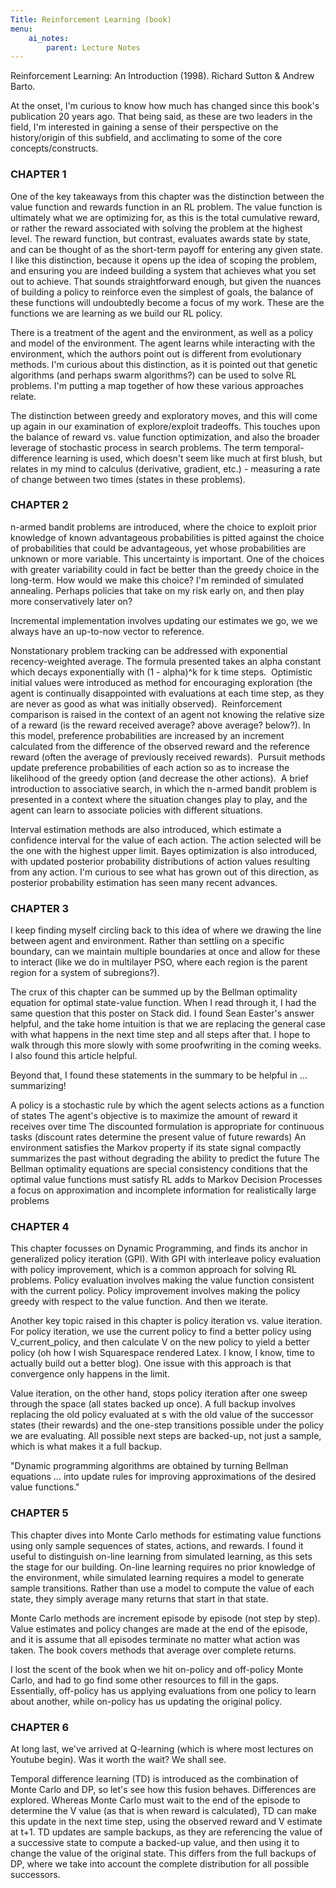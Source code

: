```yaml
---
Title: Reinforcement Learning (book) 
menu:
    ai_notes:
        parent: Lecture Notes
---
```


Reinforcement Learning: An Introduction (1998). Richard Sutton & Andrew Barto. 

At the onset, I'm curious to know how much has changed since this book's publication 20 years ago. That being said, as these are two leaders in the field, I'm interested in gaining a sense of their perspective on the history/origin of this subfield, and acclimating to some of the core concepts/constructs. 

### CHAPTER 1
One of the key takeaways from this chapter was the distinction between the value function and rewards function in an RL problem. The value function is ultimately what we are optimizing for, as this is the total cumulative reward, or rather the reward associated with solving the problem at the highest level. The reward function, but contrast, evaluates awards state by state, and can be thought of as the short-term payoff for entering any given state. I like this distinction, because it opens up the idea of scoping the problem, and ensuring you are indeed building a system that achieves what you set out to achieve. That sounds straightforward enough, but given the nuances of building a policy to reinforce even the simplest of goals, the balance of these functions will undoubtedly become a focus of my work. These are the functions we are learning as we build our RL policy. 

There is a treatment of the agent and the environment, as well as a policy and model of the environment. The agent learns while interacting with the environment, which the authors point out is different from evolutionary methods. I'm curious about this distinction, as it is pointed out that genetic algorithms (and perhaps swarm algorithms?) can be used to solve RL problems. I'm putting a map together of how these various approaches relate. 

The distinction between greedy and exploratory moves, and this will come up again in our examination of explore/exploit tradeoffs. This touches upon the balance of reward vs. value function optimization, and also the broader leverage of stochastic process in search problems. The term temporal-difference learning is used, which doesn't seem like much at first blush, but relates in my mind to calculus (derivative, gradient, etc.) - measuring a rate of change between two times (states in these problems).

### CHAPTER 2
n-armed bandit problems are introduced, where the choice to exploit prior knowledge of known advantageous probabilities is pitted against the choice of probabilities that could be advantageous, yet whose probabilities are unknown or more variable. This uncertainty is important. One of the choices with greater variability could in fact be better than the greedy choice in the long-term. How would we make this choice? I'm reminded of simulated annealing. Perhaps policies that take on my risk early on, and then play more conservatively later on?

Incremental implementation involves updating our estimates we go, we we always have an up-to-now vector to reference. 

Nonstationary problem tracking can be addressed with exponential recency-weighted average. The formula presented takes an alpha constant which decays exponentially with (1 - alpha)^k for k time steps. 
Optimistic initial values were introduced as method for encouraging exploration (the agent is continually disappointed with evaluations at each time step, as they are never as good as what was initially observed). 
Reinforcement comparison is raised in the context of an agent not knowing the relative size of a reward (is the reward received average? above average? below?). In this model, preference probabilities are increased by an increment calculated from the difference of the observed reward and the reference reward (often the average of previously received rewards). 
Pursuit methods update preference probabilities of each action so as to increase the likelihood of the greedy option (and decrease the other actions). 
A brief introduction to associative search, in which the n-armed bandit problem is presented in a context where the situation changes play to play, and the agent can learn to associate policies with different situations. 

Interval estimation methods are also introduced, which estimate a confidence interval for the value of each action. The action selected will be the one with the highest upper limit. Bayes optimization is also introduced, with updated posterior probability distributions of action values resulting from any action. I'm curious to see what has grown out of this direction, as posterior probability estimation has seen many recent advances. 

### CHAPTER 3
I keep finding myself circling back to this idea of where we drawing the line between agent and environment. Rather than settling on a specific boundary, can we maintain multiple boundaries at once and allow for these to interact (like we do in multilayer PSO, where each region is the parent region for a system of subregions?). 

The crux of this chapter can be summed up by the Bellman optimality equation for optimal state-value function. When I read through it, I had the same question that this poster on Stack did. I found Sean Easter's answer helpful, and the take home intuition is that we are replacing the general case with what happens in the next time step and all steps after that. I hope to walk through this more slowly with some proofwriting in the coming weeks. I also found this article helpful. 

Beyond that, I found these statements in the summary to be helpful in ... summarizing!

A policy is a stochastic rule by which the agent selects actions as a function of states
The agent's objective is to maximize the amount of reward it receives over time
The discounted formulation is appropriate for continuous tasks (discount rates determine the present value of future rewards)
An environment satisfies the Markov property if its state signal compactly summarizes the past without degrading the ability to predict the future
The Bellman optimality equations are special consistency conditions that the optimal value functions must satisfy
RL adds to Markov Decision Processes a focus on approximation and incomplete information for realistically large problems

### CHAPTER 4
This chapter focusses on Dynamic Programming, and finds its anchor in generalized policy iteration (GPI). With GPI with interleave policy evaluation with policy improvement, which is a common approach for solving RL problems. Policy evaluation involves making the value function consistent with the current policy. Policy improvement involves making the policy greedy with respect to the value function. And then we iterate. 

Another key topic raised in this chapter is policy iteration vs. value iteration. For policy iteration, we use the current policy to find a better policy using V_current_policy, and then calculate V on the new policy to yield a better policy (oh how I wish Squarespace rendered Latex. I know, I know, time to actually build out a better blog). One issue with this approach is that convergence only happens in the limit. 

Value iteration, on the other hand, stops policy iteration after one sweep through the space (all states backed up once). A full backup involves replacing the old policy evaluated at s with the old value of the successor states (their rewards) and the one-step transitions possible under the policy we are evaluating. All possible next steps are backed-up, not just a sample, which is what makes it a full backup. 

"Dynamic programming algorithms are obtained by turning Bellman equations ... into update rules for improving approximations of the desired value functions."

### CHAPTER 5
This chapter dives into Monte Carlo methods for estimating value functions using only sample sequences of states, actions, and rewards. I found it useful to distinguish on-line learning from simulated learning, as this sets the stage for our building. On-line learning requires no prior knowledge of the environment, while simulated learning requires a model to generate sample transitions. Rather than use a model to compute the value of each state, they simply average many returns that start in that state. 

Monte Carlo methods are increment episode by episode (not step by step). Value estimates and policy changes are made at the end of the episode, and it is assume that all episodes terminate no matter what action was taken. The book covers methods that average over complete returns. 

I lost the scent of the book when we hit on-policy and off-policy Monte Carlo, and had to go find some other resources to fill in the gaps. Essentially, off-policy has us applying evaluations from one policy to learn about another, while on-policy has us updating the original policy. 

### CHAPTER 6
At long last, we've arrived at Q-learning (which is where most lectures on Youtube begin). Was it worth the wait? We shall see. 

Temporal difference learning (TD) is introduced as the combination of Monte Carlo and DP, so let's see how this fusion behaves. Differences are explored. Whereas Monte Carlo must wait to the end of the episode to determine the V value (as that is when reward is calculated), TD can make this update in the next time step, using the observed reward and V estimate at t+1. TD updates are sample backups, as they are referencing the value of a successive state to compute a backed-up value, and then using it to change the value of the original state. This differs from the full backups of DP, where we take into
account the complete distribution for all possible successors. 
